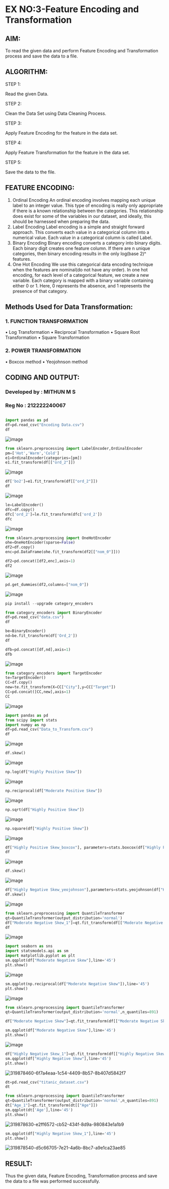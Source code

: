 # EX NO:3-Feature Encoding and Transformation

## AIM:
To read the given data and perform Feature Encoding and Transformation process and save the data to a file.

## ALGORITHM:
STEP 1:

Read the given Data.

STEP 2:

Clean the Data Set using Data Cleaning Process.

STEP 3:

Apply Feature Encoding for the feature in the data set.

STEP 4:

Apply Feature Transformation for the feature in the data set.

STEP 5:

Save the data to the file.

## FEATURE ENCODING:
1. Ordinal Encoding
An ordinal encoding involves mapping each unique label to an integer value. This type of encoding is really only appropriate if there is a known relationship between the categories. This relationship does exist for some of the variables in our dataset, and ideally, this should be harnessed when preparing the data.
2. Label Encoding
Label encoding is a simple and straight forward approach. This converts each value in a categorical column into a numerical value. Each value in a categorical column is called Label.
3. Binary Encoding
Binary encoding converts a category into binary digits. Each binary digit creates one feature column. If there are n unique categories, then binary encoding results in the only log(base 2)ⁿ features.
4. One Hot Encoding
We use this categorical data encoding technique when the features are nominal(do not have any order). In one hot encoding, for each level of a categorical feature, we create a new variable. Each category is mapped with a binary variable containing either 0 or 1. Here, 0 represents the absence, and 1 represents the presence of that category.

## Methods Used for Data Transformation:
  ### 1. FUNCTION TRANSFORMATION
• Log Transformation
• Reciprocal Transformation
• Square Root Transformation
• Square Transformation
  ### 2. POWER TRANSFORMATION
• Boxcox method
• Yeojohnson method

## CODING AND OUTPUT:
### Developed by : MITHUN M S
### Reg No : 212222240067

```python

import pandas as pd
df=pd.read_csv("Encoding Data.csv")
df
```
![image](https://github.com/SABARI005/EXNO-3-DS/assets/118660461/d0858872-6241-48fb-aa5e-f1423ddca7d2)



```py
from sklearn.preprocessing import LabelEncoder,OrdinalEncoder
pm=['Hot','Warm','Cold']
e1=OrdinalEncoder(categories=[pm])
e1.fit_transform(df[["ord_2"]])
```
![image](https://github.com/SABARI005/EXNO-3-DS/assets/118660461/68e025ec-ce14-4c88-b9c7-5cabdad65753)



```py
df['bo2']=e1.fit_transform(df[["ord_2"]])
df
```
![image](https://github.com/SABARI005/EXNO-3-DS/assets/118660461/c23b9f24-a16f-4a1d-9547-0bbec65480e4)



```py
le=LabelEncoder()
dfc=df.copy()
dfc['ord_2']=le.fit_transform(dfc['ord_2'])
dfc
```
![image](https://github.com/SABARI005/EXNO-3-DS/assets/118660461/9823a604-315b-4196-96f3-c95f58f2955c)


```py
from sklearn.preprocessing import OneHotEncoder
ohe=OneHotEncoder(sparse=False)
df2=df.copy()
enc=pd.DataFrame(ohe.fit_transform(df2[["nom_0"]]))
```


```py
df2=pd.concat([df2,enc],axis=1)
df2
```
![image](https://github.com/SABARI005/EXNO-3-DS/assets/118660461/d921388b-498a-4ad7-a547-8d8453bd075a)




```py
pd.get_dummies(df2,columns=["nom_0"])
```
![image](https://github.com/SABARI005/EXNO-3-DS/assets/118660461/9756d37e-f998-470d-aaa2-703cb7a34c00)



```py
pip install --upgrade category_encoders
```

```py
from category_encoders import BinaryEncoder
df=pd.read_csv("data.csv")
df
```


```py
be=BinaryEncoder()
nd=be.fit_transform(df['Ord_2'])
df
```


```py
dfb=pd.concat([df,nd],axis=1)
dfb
```
![image](https://github.com/SABARI005/EXNO-3-DS/assets/118660461/604795a6-0b00-45cb-a633-fa75b7f96c1d)




```py
from category_encoders import TargetEncoder
te=TargetEncoder()
CC=df.copy()
new=te.fit_transform(X=CC["City"],y=CC["Target"])
CC=pd.concat([CC,new],axis=1)
CC
```
![image](https://github.com/SABARI005/EXNO-3-DS/assets/118660461/b0f28144-eca5-486c-9cee-0ade91cb7348)



```py
import pandas as pd
from scipy import stats
import numpy as np
df=pd.read_csv("Data_to_Transform.csv")
df
```
![image](https://github.com/SABARI005/EXNO-3-DS/assets/118660461/fc355faa-b49f-46d1-9221-023c62b5696c)



```py
df.skew()
```
![image](https://github.com/SABARI005/EXNO-3-DS/assets/118660461/ad080da8-dcce-457c-a065-ae4e15eace94)


```py
np.log(df["Highly Positive Skew"])
```
![image](https://github.com/SABARI005/EXNO-3-DS/assets/118660461/48fc9c98-2ffd-456d-9ea9-bfa4d3cac9c0)


```py
np.reciprocal(df["Moderate Positive Skew"])
```
![image](https://github.com/SABARI005/EXNO-3-DS/assets/118660461/f72c2080-48df-49f2-bd06-5e8fe5dd6096)




```py
np.sqrt(df["Highly Positive Skew"])
```
![image](https://github.com/SABARI005/EXNO-3-DS/assets/118660461/f2740ad1-87fc-4c99-9966-5aaa84e967b2)



```py
np.square(df["Highly Positive Skew"])
```
![image](https://github.com/SABARI005/EXNO-3-DS/assets/118660461/a8f52f95-b7f2-4121-b23b-c972c87f9231)



```py
df["Highly Positive Skew_boxcox"], parameters=stats.boxcox(df["Highly Positive Skew"])
df
```
![image](https://github.com/SABARI005/EXNO-3-DS/assets/118660461/be84fd82-b632-408b-a95e-68d5635dce4f)



```py
df.skew()
```
![image](https://github.com/PriyankaAnnadurai/EXNO-3-DS/assets/118351569/09de5543-18fc-4968-8aa9-1082f8610b8d)


```py
df["Highly Negative Skew_yeojohnson"],parameters=stats.yeojohnson(df["Highly Negative Skew"])
df.skew()
```
![image](https://github.com/PriyankaAnnadurai/EXNO-3-DS/assets/118351569/5a2f96dc-6105-4cd7-aa27-69a1893c0cdc)

```py
from sklearn.preprocessing import QuantileTransformer
qt=QuantileTransformer(output_distribution='normal')
df["Moderate Negative Skew_1"]=qt.fit_transform(df[["Moderate Negative Skew"]])
df
```
![image](https://github.com/PriyankaAnnadurai/EXNO-3-DS/assets/118351569/092734aa-52a6-4b13-b25f-d9cf2d8eb45d)

```py
import seaborn as sns
import statsmodels.api as sm
import matplotlib.pyplot as plt
sm.qqplot(df["Moderate Negative Skew"],line='45')
plt.show()
```
![image](https://github.com/PriyankaAnnadurai/EXNO-3-DS/assets/118351569/45da37db-b7e8-4866-bbcd-ff6b9b429557)


```py
sm.qqplot(np.reciprocal(df["Moderate Negative Skew"]),line='45')
plt.show()
```

![image](https://github.com/PriyankaAnnadurai/EXNO-3-DS/assets/118351569/8d5490fa-4651-47c8-bd6f-d42bc6c8bb1c)



```py
from sklearn.preprocessing import QuantileTransformer
qt=QuantileTransformer(output_distribution='normal',n_quantiles=891)

df["Moderate Negative Skew"]=qt.fit_transform(df[["Moderate Negative Skew"]])

sm.qqplot(df["Moderate Negative Skew"],line='45')
plt.show()
```

![image](https://github.com/PriyankaAnnadurai/EXNO-3-DS/assets/118351569/9cc1839f-34f1-47e5-a757-bb4540a4cd2f)



```py
df["Highly Negative Skew_1"]=qt.fit_transform(df[["Highly Negative Skew"]])
sm.qqplot(df["Highly Negative Skew"],line='45')
plt.show()
```

![319878460-6f7a4eaa-1c54-4409-8b57-8b407d5842f7](https://github.com/PriyankaAnnadurai/EXNO-3-DS/assets/118351569/5d511ce4-1999-414c-84a6-d3989e63aa6e)


```py
dt=pd.read_csv("titanic_dataset.csv")
dt
```

```py
from sklearn.preprocessing import QuantileTransformer
qt=QuantileTransformer(output_distribution='normal',n_quantiles=891)
dt["Age_1"]=qt.fit_transform(dt[["Age"]])
sm.qqplot(dt['Age'],line='45') 
plt.show()
```
![319878630-e2ff6572-cb52-434f-8d9a-980843e1a1b9](https://github.com/PriyankaAnnadurai/EXNO-3-DS/assets/118351569/33e7bf1e-09f0-41cf-9733-bc39e2a82947)

```py
sm.qqplot(df["Highly Negative Skew_1"],line='45')
plt.show()
```

![319878540-d5c66705-7e21-4a6b-8bc7-a9e1ca23ae85](https://github.com/PriyankaAnnadurai/EXNO-3-DS/assets/118351569/f0d0c362-034d-4938-8b05-9dcddd9c94b6)




## RESULT:
Thus the given data, Feature Encoding, Transformation process and save the data to a file was performed successfully.
       
